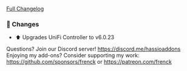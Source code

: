[Full Changelog][changelog]

### 🔨 Changes

- ⬆ Upgrades UniFi Controller to v6.0.23

[changelog]: https://github.com/hassio-addons/addon-unifi/compare/v0.18.1...v0.19.0

Questions? Join our Discord server! https://discord.me/hassioaddons
Enjoying my add-ons? Consider supporting my work:
https://github.com/sponsors/frenck or https://patreon.com/frenck